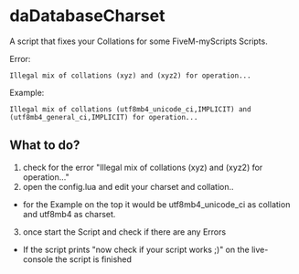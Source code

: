 
# daDatabaseCharset

A script that fixes your Collations for some FiveM-myScripts Scripts. 

Error:
```
Illegal mix of collations (xyz) and (xyz2) for operation...
```

Example:
```
Illegal mix of collations (utf8mb4_unicode_ci,IMPLICIT) and (utf8mb4_general_ci,IMPLICIT) for operation...
```


## What to do?
1. check for the error "Illegal mix of collations (xyz) and (xyz2) for operation..." 
2. open the config.lua and edit your charset and collation.. 
- for the Example on the top it would be utf8mb4_unicode_ci as collation and utf8mb4 as charset.
3. once start the Script and check if there are any Errors
- If the script prints "now check if your script works ;)" on the live-console the script is finished

